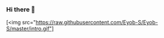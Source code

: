 ### Hi there 👋

<!--
**Eyob-S/Eyob-S** is a ✨ _special_ ✨ repository because its `README.md` (this file) appears on your GitHub profile.

Here are some ideas to get you started:

- 🔭 I’m currently working on ...
- 🌱 I’m currently learning ...
- 👯 I’m looking to collaborate on ...
- 🤔 I’m looking for help with ...
- 💬 Ask me about ...
- 📫 How to reach me: ...
- 😄 Pronouns: ...
- ⚡ Fun fact: ...

alt="👋 Hi there! I'm (Eyob(111|nd Li)|https://raymond.li)" title="👋 Hi there! I'm (Eyob(111|nd Li)|https://raymond.li)"/>](https://raymond.li/)

-->


[<img src="https://raw.githubusercontent.com/Eyob-S/Eyob-S/master/intro.gif"] 
